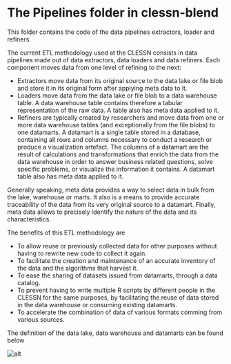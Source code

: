 # The Pipelines folder in clessn-blend

This folder contains the code of the data pipelines extractors, loader and refiners.

The current ETL methodology used at the CLESSN consists in data pipelines made out of data extractors, data loaders and data refiners.  Each component moves data from one level of refining to the next: 
* Extractors move data from its original source to the data lake or file blob and store it in its original form after applying meta data to it.
* Loaders move data from the data lake or file blob to a data warehouse table.  A data warehouse table contains therefore a tabular representation of the raw data.  A table also has meta data applied to it.
* Refiners are typically created by researchers and move data from one or more data warehouse tables (and exceptionally from the file blobs) to one datamarts.  A datamart is a single table stored in a database, containing all rows and columns necessary to conduct a research or produce a visualization artefact.  The columns of a datamart are the result of calculations and transformations that enrich the data from the data warehouse in order to answer business related questions, solve specific problems, or visualize the information it contains.  A datamart table also has meta data applied to it.

Generally speaking, meta data provides a way to select data in bulk from the lake, warehouse or marts.  It also is a means to provide accurate traceability of the data from its very original source to a datamart.  Finally, meta data allows to precisely identify the nature of the data and its characteristics.

The benefits of this ETL methodology are
* To allow reuse or previously collected data for other purposes without having to rewrite new code to collect it again.
* To facilitate the creation and maintenance of an accurate inventory of the data and the algorithms that harvest it.
* To ease the sharing of datasets issued from datamarts, through a data catalog.
* To prevent having to write multiple R scripts by different people in the CLESSN for the same purposes, by facilitating the reuse of data stored in the data warehouse or consuming existing datamarts.
* To accelerate the combination of data of various formats comming from various sources.

The definition of the data lake, data warehouse and datamarts can be found below

![alt](https://github.com/clessn/diagrams/blob/master/infra/definitiond_lake_warehouse_datamart.drawio.png)
